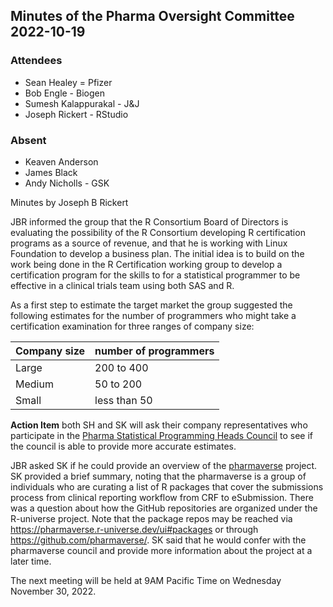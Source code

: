 ## Minutes of the Pharma Oversight Committee 2022-10-19

### Attendees

* Sean Healey = Pfizer
* Bob Engle - Biogen
* Sumesh Kalappurakal - J&J
* Joseph Rickert - RStudio

### Absent

* Keaven Anderson
* James Black
* Andy Nicholls - GSK 


Minutes by Joseph B Rickert

JBR informed the group that the R Consortium Board of Directors is evaluating the possibility of the R Consortium developing R certification programs as a source of revenue, and that he is working with Linux Foundation to develop a business plan. The initial idea is to build on the work being done in the R Certification working group to develop a certification program for the skills to for a statistical programmer to be effective in a clinical trials team using both SAS and R. 

As a first step to estimate the target market the group suggested the following estimates for the number of programmers who might take a certification examination for three ranges of company size:

Company size | number of programmers
| :--- | :--- |
Large | 200 to 400 
Medium | 50 to 200
Small | less than 50

**Action Item** both SH and SK will ask their company representatives who participate in the [Pharma Statistical Programming Heads Council](https://phuse.global/Communications/PHUSE_Blog/pharma-statistical-programming-heads-council) to see if the council is able to provide more accurate estimates.

JBR asked SK if he could provide an overview of the [pharmaverse](https://pharmaverse.org/) project. SK provided a brief summary, noting that the pharmaverse is a group of individuals who are curating a list of R packages that cover the submissions process from clinical reporting workflow from CRF to eSubmission. There was a question about how the GitHub repositories are organized under the R-universe project. Note that the package repos may be reached via https://pharmaverse.r-universe.dev/ui#packages or through https://github.com/pharmaverse/. SK said that he would confer with the pharmaverse council and provide more information about the project at a later time.

The next meeting will be held at 9AM Pacific Time on Wednesday November 30, 2022.
